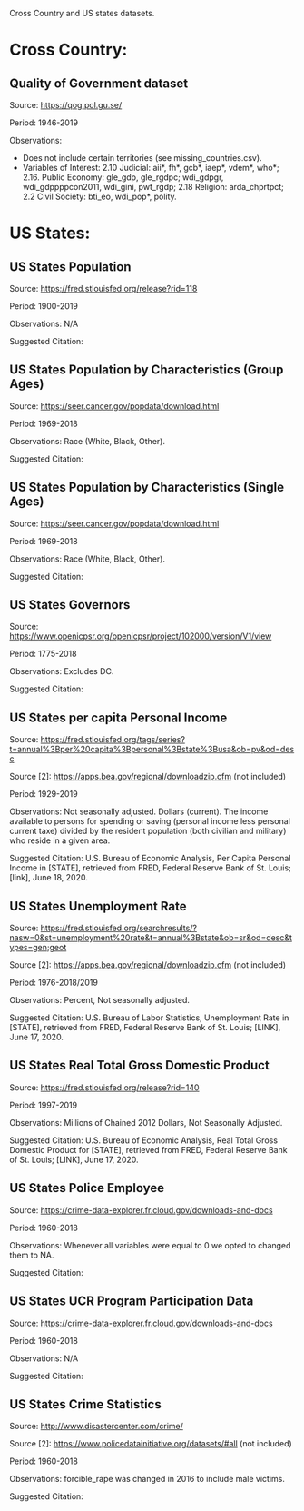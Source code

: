 Cross Country and US states datasets.

# Cross Country:

## Quality of Government dataset 

Source: https://qog.pol.gu.se/

Period: 1946-2019

Observations: 
- Does not include certain territories (see missing_countries.csv).
- Variables of Interest: 
2.10 Judicial: aii*, fh*, gcb*, iaep*, vdem*, who*; 2.16. Public Economy: gle_gdp, gle_rgdpc; wdi_gdpgr, wdi_gdppppcon2011, wdi_gini, pwt_rgdp; 2.18 Religion: arda_chprtpct; 2.2 Civil Society: bti_eo, wdi_pop*, polity.



# US States: 

## US States Population

Source: https://fred.stlouisfed.org/release?rid=118

Period: 1900-2019

Observations: N/A

Suggested Citation:

## US States Population by Characteristics (Group Ages)

Source: https://seer.cancer.gov/popdata/download.html

Period: 1969-2018

Observations: Race (White, Black, Other).

Suggested Citation:

## US States Population by Characteristics (Single Ages)

Source: https://seer.cancer.gov/popdata/download.html

Period: 1969-2018

Observations: Race (White, Black, Other).

Suggested Citation:

## US States Governors

Source: https://www.openicpsr.org/openicpsr/project/102000/version/V1/view

Period: 1775-2018

Observations: Excludes DC. 

Suggested Citation:

## US States per capita Personal Income

Source: https://fred.stlouisfed.org/tags/series?t=annual%3Bper%20capita%3Bpersonal%3Bstate%3Busa&ob=pv&od=desc

Source [2]: https://apps.bea.gov/regional/downloadzip.cfm (not included)

Period: 1929-2019

Observations: Not seasonally adjusted. Dollars (current). The income available to persons for spending or saving (personal income less personal current taxe) divided by the resident population (both civilian and military) who reside in a given area.

Suggested Citation: U.S. Bureau of Economic Analysis, Per Capita Personal Income in [STATE], retrieved from FRED, Federal Reserve Bank of St. Louis; [link], June 18, 2020.

## US States Unemployment Rate

Source: https://fred.stlouisfed.org/searchresults/?nasw=0&st=unemployment%20rate&t=annual%3Bstate&ob=sr&od=desc&types=gen;geot

Source [2]: https://apps.bea.gov/regional/downloadzip.cfm (not included)

Period: 1976-2018/2019

Observations: Percent, Not seasonally adjusted. 

Suggested Citation: U.S. Bureau of Labor Statistics, Unemployment Rate in [STATE], retrieved from FRED, Federal Reserve Bank of St. Louis; [LINK], June 17, 2020.

## US States Real Total Gross Domestic Product 

Source: https://fred.stlouisfed.org/release?rid=140

Period: 1997-2019

Observations: Millions of Chained 2012 Dollars, Not Seasonally Adjusted. 

Suggested Citation: U.S. Bureau of Economic Analysis, Real Total Gross Domestic Product for [STATE], retrieved from FRED, Federal Reserve Bank of St. Louis; [LINK], June 17, 2020.

## US States Police Employee

Source: https://crime-data-explorer.fr.cloud.gov/downloads-and-docs

Period: 1960-2018

Observations: Whenever all variables were equal to 0 we opted to changed them to NA.

Suggested Citation:

## US States UCR Program Participation Data

Source: https://crime-data-explorer.fr.cloud.gov/downloads-and-docs

Period: 1960-2018

Observations: N/A

Suggested Citation:

## US States Crime Statistics

Source: http://www.disastercenter.com/crime/

Source [2]: https://www.policedatainitiative.org/datasets/#all (not included)

Period: 1960-2018

Observations: forcible_rape was changed in 2016 to include male victims. 

Suggested Citation:
